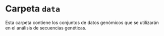 # Carpeta `data`
Esta carpeta contiene los conjuntos de datos genómicos que se utilizarán en el análisis de secuencias genéticas. 